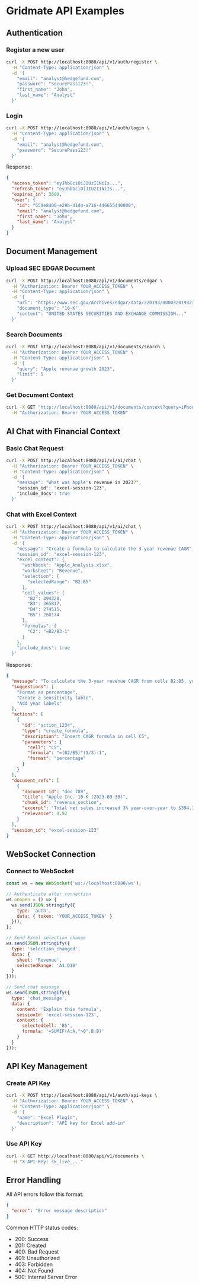 # Gridmate API Examples

## Authentication

### Register a new user
```bash
curl -X POST http://localhost:8080/api/v1/auth/register \
  -H "Content-Type: application/json" \
  -d '{
    "email": "analyst@hedgefund.com",
    "password": "SecurePass123!",
    "first_name": "John",
    "last_name": "Analyst"
  }'
```

### Login
```bash
curl -X POST http://localhost:8080/api/v1/auth/login \
  -H "Content-Type: application/json" \
  -d '{
    "email": "analyst@hedgefund.com",
    "password": "SecurePass123!"
  }'
```

Response:
```json
{
  "access_token": "eyJhbGciOiJIUzI1NiIs...",
  "refresh_token": "eyJhbGciOiJIUzI1NiIs...",
  "expires_in": 3600,
  "user": {
    "id": "550e8400-e29b-41d4-a716-446655440000",
    "email": "analyst@hedgefund.com",
    "first_name": "John",
    "last_name": "Analyst"
  }
}
```

## Document Management

### Upload SEC EDGAR Document
```bash
curl -X POST http://localhost:8080/api/v1/documents/edgar \
  -H "Authorization: Bearer YOUR_ACCESS_TOKEN" \
  -H "Content-Type: application/json" \
  -d '{
    "url": "https://www.sec.gov/Archives/edgar/data/320193/000032019323000106/aapl-20230930.htm",
    "document_type": "10-K",
    "content": "UNITED STATES SECURITIES AND EXCHANGE COMMISSION..."
  }'
```

### Search Documents
```bash
curl -X POST http://localhost:8080/api/v1/documents/search \
  -H "Authorization: Bearer YOUR_ACCESS_TOKEN" \
  -H "Content-Type: application/json" \
  -d '{
    "query": "Apple revenue growth 2023",
    "limit": 5
  }'
```

### Get Document Context
```bash
curl -X GET "http://localhost:8080/api/v1/documents/context?query=iPhone+sales+trend&max_chunks=10" \
  -H "Authorization: Bearer YOUR_ACCESS_TOKEN"
```

## AI Chat with Financial Context

### Basic Chat Request
```bash
curl -X POST http://localhost:8080/api/v1/ai/chat \
  -H "Authorization: Bearer YOUR_ACCESS_TOKEN" \
  -H "Content-Type: application/json" \
  -d '{
    "message": "What was Apple's revenue in 2023?",
    "session_id": "excel-session-123",
    "include_docs": true
  }'
```

### Chat with Excel Context
```bash
curl -X POST http://localhost:8080/api/v1/ai/chat \
  -H "Authorization: Bearer YOUR_ACCESS_TOKEN" \
  -H "Content-Type: application/json" \
  -d '{
    "message": "Create a formula to calculate the 3-year revenue CAGR",
    "session_id": "excel-session-123",
    "excel_context": {
      "workbook": "Apple_Analysis.xlsx",
      "worksheet": "Revenue",
      "selection": {
        "selectedRange": "B2:B5"
      },
      "cell_values": {
        "B2": 394328,
        "B3": 365817,
        "B4": 274515,
        "B5": 260174
      },
      "formulas": {
        "C2": "=B2/B3-1"
      }
    },
    "include_docs": true
  }'
```

Response:
```json
{
  "message": "To calculate the 3-year revenue CAGR from cells B2:B5, you can use this formula:\n\n`=(B2/B5)^(1/3)-1`\n\nThis formula:\n- Takes the ending value (B2: $394,328M) divided by beginning value (B5: $260,174M)\n- Raises it to the power of 1/3 (for 3 years)\n- Subtracts 1 to get the growth rate\n\nThe result will be approximately 14.85% CAGR.",
  "suggestions": [
    "Format as percentage",
    "Create a sensitivity table",
    "Add year labels"
  ],
  "actions": [
    {
      "id": "action_1234",
      "type": "create_formula",
      "description": "Insert CAGR formula in cell C5",
      "parameters": {
        "cell": "C5",
        "formula": "=(B2/B5)^(1/3)-1",
        "format": "percentage"
      }
    }
  ],
  "document_refs": [
    {
      "document_id": "doc_789",
      "title": "Apple Inc. 10-K (2023-09-30)",
      "chunk_id": "revenue_section",
      "excerpt": "Total net sales increased 3% year-over-year to $394.3 billion...",
      "relevance": 0.92
    }
  ],
  "session_id": "excel-session-123"
}
```

## WebSocket Connection

### Connect to WebSocket
```javascript
const ws = new WebSocket('ws://localhost:8080/ws');

// Authenticate after connection
ws.onopen = () => {
  ws.send(JSON.stringify({
    type: 'auth',
    data: { token: 'YOUR_ACCESS_TOKEN' }
  }));
};

// Send Excel selection change
ws.send(JSON.stringify({
  type: 'selection_changed',
  data: {
    sheet: 'Revenue',
    selectedRange: 'A1:D10'
  }
}));

// Send chat message
ws.send(JSON.stringify({
  type: 'chat_message',
  data: {
    content: 'Explain this formula',
    sessionId: 'excel-session-123',
    context: {
      selectedCell: 'B5',
      formula: '=SUMIF(A:A,">0",B:B)'
    }
  }
}));
```

## API Key Management

### Create API Key
```bash
curl -X POST http://localhost:8080/api/v1/auth/api-keys \
  -H "Authorization: Bearer YOUR_ACCESS_TOKEN" \
  -H "Content-Type: application/json" \
  -d '{
    "name": "Excel Plugin",
    "description": "API key for Excel add-in"
  }'
```

### Use API Key
```bash
curl -X GET http://localhost:8080/api/v1/documents \
  -H "X-API-Key: sk_live_..."
```

## Error Handling

All API errors follow this format:
```json
{
  "error": "Error message description"
}
```

Common HTTP status codes:
- 200: Success
- 201: Created
- 400: Bad Request
- 401: Unauthorized
- 403: Forbidden
- 404: Not Found
- 500: Internal Server Error